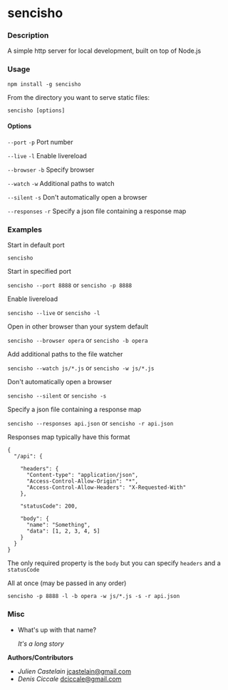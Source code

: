 # sencisho

### Description
A simple http server for local development, built on top of Node.js

### Usage
`npm install -g sencisho`

From the directory you want to serve static files:

`sencisho [options]`

#### Options
`--port` `-p` Port number

`--live` `-l` Enable livereload

`--browser` `-b` Specify browser

`--watch` `-w` Additional paths to watch

`--silent` `-s` Don't automatically open a browser

`--responses` `-r` Specify a json file containing a response map

### Examples
Start in default port

`sencisho`

Start in specified port

`sencisho --port 8888` or `sencisho -p 8888`

Enable livereload

`sencisho --live` or `sencisho -l`

Open in other browser than your system default

`sencisho --browser opera` or `sencisho -b opera`

Add additional paths to the file watcher

`sencisho --watch js/*.js` or `sencisho -w js/*.js`

Don't automatically open a browser

`sencisho --silent` or `sencisho -s`

Specify a json file containing a response map

`sencisho --responses api.json` or `sencisho -r api.json`

Responses map typically have this format

```
{
  "/api": {

    "headers": {
      "Content-type": "application/json",
      "Access-Control-Allow-Origin": "*",
      "Access-Control-Allow-Headers": "X-Requested-With"
    },

    "statusCode": 200,

    "body": {
      "name": "Something",
      "data": [1, 2, 3, 4, 5]
    }
  }
}

```

The only required property is the `body` but you can specify `headers` and a `statusCode`


All at once (may be passed in any order)

`sencisho -p 8888 -l -b opera -w js/*.js -s -r api.json`

### Misc
+ What's up with that name?

  *It's a long story*

**Authors/Contributors**

+ *Julien Castelain*  <jcastelain@gmail.com>
+ *Denis Ciccale*     <dciccale@gmail.com>

